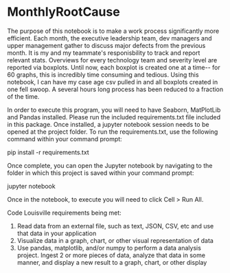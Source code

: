 # MonthlyRootCause

The purpose of this notebook is to make a work process significantly more efficient. Each month, the executive leadership team, dev managers and upper management gather to discuss major defects from the previous month. It is my and my teammate's responisbility to track and report relevant stats. Overviews for every technology team and severity level are reported via boxplots. Until now, each boxplot is created one at a time-- for 60 graphs, this is incredibly time consuming and tedious. Using this notebook, I can have my case age csv pulled in and all boxplots created in one fell swoop. A several hours long process has been reduced to a fraction of the time.

In order to execute this program, you will need to have Seaborn, MatPlotLib and Pandas installed. Please run the included requirements.txt file included in this package. Once installed, a jupyter notebook session needs to be opened at the project folder. To run the requirements.txt, use the following command within your command prompt: 

pip install -r requirements.txt

Once complete, you can open the Jupyter notebook by navigating to the folder in which this project is saved within your command prompt:

jupyter notebook

Once in the notebook, to execute you will need to click Cell > Run All.


Code Louisville requirements being met:
1) Read data from an external file, such as text, JSON, CSV, etc and use that data in your application
2) Visualize data in a graph, chart, or other visual representation of data
3) Use pandas, matplotlib, and/or numpy to perform a data analysis project. Ingest 2 or more pieces of data, analyze that data in some manner, and display a new result to a graph, chart, or other display



